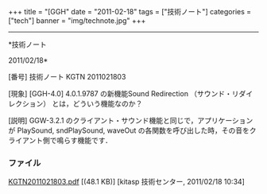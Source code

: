 ﻿+++
title = "[GGH"
date = "2011-02-18"
tags = ["技術ノート"]
categories = ["tech"]
banner = "img/technote.jpg"
+++

-----------------------------------------------------------------------------------------------------------------------------

*技術ノート

2011/02/18*


[番号]
技術ノート KGTN 2011021803

[現象]
[GGH-4.0] 4.0.1.9787 の新機能Sound Redirection
（サウンド・リダイレクション） とは，どういう機能なのか？

[説明]
GGW-3.2.1 のクライアント・サウンド機能と同じで，アプリケーションが
PlaySound, sndPlaySound, waveOut
の各関数を呼び出した時，その音をクライアント側で鳴らす機能です．


### ファイル

 
 


[KGTN2011021803.pdf](http://techreport.kitasp.net/attachments/download/489/KGTN2011021803.pdf)
 [(48.1 KB)] [kitasp 技術センター, 2011/02/18
10:34]


 


 

